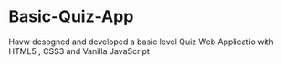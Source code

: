 # Basic-Quiz-App
Havw desogned and developed a basic level Quiz Web Applicatio with HTML5 , CSS3 and Vanilla JavaScript
